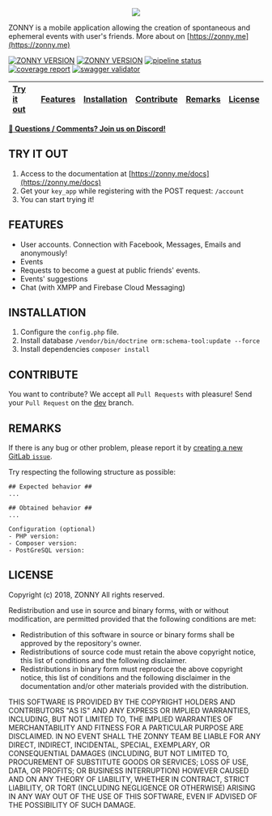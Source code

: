 <p align="center">
	<img src="https://cdn.pbrd.co/images/Hp02HzE.png" />
</p>

ZONNY is a mobile application allowing the creation of spontaneous and ephemeral events with user's friends. More about on [https://zonny.me](https://zonny.me)

[![ZONNY VERSION](https://img.shields.io/badge/dynamic/json.svg?url=https://raw.githubusercontent.com/baudev/ZONNY_API/master/composer.json&label=stable&query=$.version&colorB=1976d2)]()
[![ZONNY VERSION](https://img.shields.io/badge/dynamic/json.svg?url=https://raw.githubusercontent.com/baudev/ZONNY_API/dev/composer.json&label=unstable&query=$.version&colorB=#dc8623)]()
[![pipeline status](https://gitlab.com/baudev/ZONNY_API/badges/dev/pipeline.svg)](https://gitlab.com/baudev/ZONNY_API/pipelines)
[![coverage report](https://gitlab.com/baudev/ZONNY_API/badges/dev/coverage.svg)](https://gitlab.com/baudev/ZONNY_API/tree/dev/UnitTest)
[![swagger validator](https://img.shields.io/swagger/valid/2.0/https/raw.githubusercontent.com/baudev/ZONNY_API/dev/doc/swagger.json.svg)](https://zonny.me/docs)

| [Try it out](#try-it-out) | [Features](#features) | [Installation](#installation) | [Contribute](#contribute) | [Remarks](#remarks) | [License](#license) |
| :----------- | :------: | ------------: | :----------- | :------: | ------------: |

**[ :speech_balloon: Questions / Comments? Join us on Discord!](https://discord.gg/P3szxKG)**

## TRY IT OUT
 1. Access to the documentation at [https://zonny.me/docs](https://zonny.me/docs)
 2. Get your `key_app` while registering with the POST request: `/account`
 3. You can start trying it!


## FEATURES

- User accounts. Connection with Facebook, Messages, Emails and anonymously!
- Events
- Requests to become a guest at public friends' events.
- Events' suggestions
- Chat (with XMPP and Firebase Cloud Messaging)

## INSTALLATION

 1. Configure the `config.php` file. 
 2. Install database `/vendor/bin/doctrine orm:schema-tool:update --force`
 3. Install dependencies ```composer install```


## CONTRIBUTE

You want to contribute? We accept all `Pull Requests` with pleasure!
Send your `Pull Request` on the [dev](https://github.com/baudev/ZONNY_API/tree/dev) branch.

## REMARKS

If there is any bug or other problem, please report it by [creating a new GitLab `issue`](https://github.com/baudev/ZONNY_API/issues/new).

Try respecting the following structure as possible:

```
## Expected behavior ##
...

## Obtained behavior ##
...

Configuration (optional)
- PHP version:
- Composer version: 
- PostGreSQL version:
```

## LICENSE

Copyright (c) 2018, ZONNY
All rights reserved. 

Redistribution and use in source and binary forms, with or without modification, are permitted provided that the following conditions are met: 
* Redistribution of this software in source or binary forms shall be approved by the repository's owner.
* Redistributions of source code must retain the above copyright notice, this list of conditions and the following disclaimer. 
* Redistributions in binary form must reproduce the above copyright notice, this list of conditions and the following disclaimer in the documentation and/or other materials provided with the distribution.

THIS SOFTWARE IS PROVIDED BY THE COPYRIGHT HOLDERS AND CONTRIBUTORS "AS IS" AND ANY EXPRESS OR IMPLIED WARRANTIES, INCLUDING, BUT NOT LIMITED TO, THE IMPLIED WARRANTIES OF MERCHANTABILITY AND FITNESS FOR A PARTICULAR PURPOSE ARE DISCLAIMED. IN NO EVENT SHALL THE ZONNY TEAM BE LIABLE FOR ANY DIRECT, INDIRECT, INCIDENTAL, SPECIAL, EXEMPLARY, OR CONSEQUENTIAL DAMAGES (INCLUDING, BUT NOT LIMITED TO, PROCUREMENT OF SUBSTITUTE GOODS OR SERVICES; LOSS OF USE, DATA, OR PROFITS; OR BUSINESS INTERRUPTION) HOWEVER CAUSED AND ON ANY THEORY OF LIABILITY, WHETHER IN CONTRACT, STRICT LIABILITY, OR TORT (INCLUDING NEGLIGENCE OR OTHERWISE) ARISING IN ANY WAY OUT OF THE USE OF THIS SOFTWARE, EVEN IF ADVISED OF THE POSSIBILITY OF SUCH DAMAGE. 

